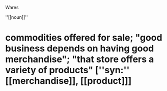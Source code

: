 Wares

''[[noun]]''
# commodities offered for sale; "good business depends on having good merchandise"; "that store offers a variety of products" [''syn:'' [[merchandise]], [[product]]]